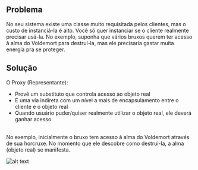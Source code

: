 ## Problema

No seu sistema existe uma classe muito requisitada pelos clientes, mas o custo de instanciá-la é alto. Você só quer instanciar se o cliente realmente precisar usá-la. No exemplo, suponha que vários bruxos querem ter acesso à alma do Voldemort para destruí-la, mas ele precisaria gastar muita energia pra se proteger.

## Solução

O Proxy (Representante):
* Provê um substituto que controla acesso ao objeto real
* É uma via indireta com um nível a mais de encapsulamento entre o cliente e o objeto real
* Quando usuário puder/quiser realmente utilizar o objeto real, ele deverá ganhar acesso
<br />
No exemplo, inicialmente o bruxo tem acesso à alma do Voldemort através de sua horcruxe. No momento que ele descobre como destruí-la, a alma (objeto real) se manifesta.

![alt text](https://github.com/Vinicoreia/designPatterns/blob/master/etc/Proxy_example.png "Proxy")
